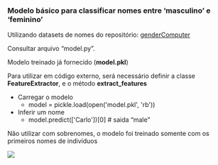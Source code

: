 ### Modelo básico para classificar nomes entre ‘masculino’ e ‘feminino’

Utilizando datasets de nomes do repositório: [genderComputer](https://github.com/tue-mdse/genderComputer/tree/master/nameLists)

Consultar arquivo “model.py”.

Modelo treinado já fornecido (**model.pkl**)

Para utilizar em código externo, será necessário definir a classe **FeatureExtractor**, e o método **extract\_features**

*   Carregar o modelo
    *   model = pickle.load(open('model.pkl', 'rb'))
*   Inferir um nome
    *   model.predict(\['Carlo'\])\[0\] # saida “male”

Não utilizar com sobrenomes, o modelo foi treinado somente com os primeiros nomes de indivíduos

![](https://image_url.png)